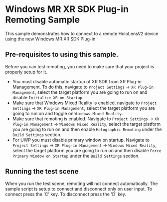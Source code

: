 # Windows MR XR SDK Plug-in Remoting Sample

This sample demonstrates how to connect to a remote HoloLensV2 device using the new Windows MR XR SDK Plug-in.

## Pre-requisites to using this sample.

Before you can test remoting, you need to make sure that your project is properly setup for it.

* You must disable automatic startup of XR SDK from XR Plug-in Management. To do this, navigate to `Project Settings` -> `XR Plug-in Management`, select the target platform you are going to run on and disable `Initialize XR on Startup`.
* Make sure that Windows Mixed Reality is enabled. navigate to `Project Settings` -> `XR Plug-in Management`, select the target platform you are going to run on and toggle on `Windows Mixed Reality`.
* Make sure that remoting is enabled. Navigate to `Project Settings` -> `XR Plug-in Management` -> `Windows Mixed Reality`, select the target platform you are going to run on and then enable `Holographic Remoting` under the `Build Settings` section.
* For UWP you must disable primary window on startup. Navigate to `Project Settings` -> `XR Plug-in Management` -> `Windows Mixed Reality`, select the target platform you are going to run on and then disable `Force Primary Window on Startup` under the `Build Settings` section.

## Running the test scene

When you run the test scene, remoting will not connect automatically. The sample script is setup to connect and disconnect only on user input. To connect press the 'C' key. To disconnect press the 'D' key.
